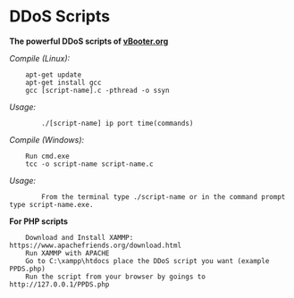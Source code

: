# DDoS Scripts
**The powerful DDoS scripts of [vBooter.org](https://www.vbooter.org/)**


*Compile (Linux):*

		apt-get update
		apt-get install gcc
		gcc [script-name].c -pthread -o ssyn
		
*Usage:* 
	
			./[script-name] ip port time(commands)
			
		
*Compile (Windows):*

		Run cmd.exe
		tcc -o script-name script-name.c
				
*Usage:* 
	
			From the terminal type ./script-name or in the command prompt type script-name.exe.		


			
**For PHP scripts**

		Download and Install XAMMP: https://www.apachefriends.org/download.html
		Run XAMMP with APACHE 
		Go to C:\xampp\htdocs place the DDoS script you want (example PPDS.php)
		Run the script from your browser by goings to http://127.0.0.1/PPDS.php


